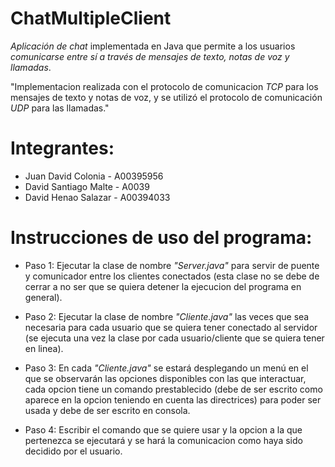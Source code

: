 # ChatMultipleClient

*Aplicación de chat* implementada en Java que permite a los usuarios *comunicarse entre sí a través de mensajes de texto, notas de voz y llamadas*.

"Implementacion realizada con el protocolo de comunicacion *TCP* para los mensajes de texto y notas de voz, y se utilizó el protocolo de comunicación *UDP* para las llamadas."

# Integrantes:

- Juan David Colonia - A00395956
- David Santiago Malte - A0039
- David Henao Salazar - A00394033

# Instrucciones de uso del programa:

- Paso 1: Ejecutar la clase de nombre *"Server.java"* para servir de puente y comunicador entre los clientes conectados (esta clase no se debe de cerrar a no ser que se quiera detener la ejecucion del programa en general).
  
- Paso 2: Ejecutar la clase de nombre *"Cliente.java"* las veces que sea necesaria para cada usuario que se quiera tener conectado al servidor (se ejecuta una vez la clase por cada usuario/cliente que se quiera tener en linea).
  
- Paso 3: En cada *"Cliente.java"* se estará desplegando un menú en el que se observarán las opciones disponibles con las que interactuar, cada opcion tiene un comando prestablecido (debe de ser escrito como aparece en la opcion teniendo en cuenta las directrices) para poder ser usada y debe de ser escrito en consola.
  
- Paso 4: Escribir el comando que se quiere usar y la opcion a la que pertenezca se ejecutará y se hará la comunicacion como haya sido decidido por el usuario.
